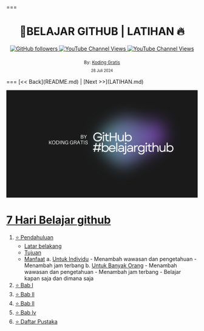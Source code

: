 ===
<div align="center">
  <h1>📔BELAJAR GITHUB | LATIHAN 🔥</h1>
  <a class="" target="_blank" href="https://github.com/kodinggratis">
   <img alt="GitHub followers" src="https://img.shields.io/github/followers/kodinggratis">
  </a>
  <a class="header-badge" target="_blank" href="https://www.youtube.com/@kodinggratis">
 <img alt="YouTube Channel Views" src="https://img.shields.io/youtube/channel/views/UCKrWI2QHrH4b1WpOgbcg5Uw">
  </a>
  <a class="header-badge" target="_blank" href="https://www.youtube.com/@kodinggratis">
 <img alt="YouTube Channel Views" src="https://img.shields.io/youtube/channel/subscribers/UCKrWI2QHrH4b1WpOgbcg5Uw?style=social">
  </a>

  <sub>By:
  <a href="https://www.youtube.com/@kodinggratis" target="_blank">Koding Gratis</a><br>
  <small>28 Juli 2024</small>
  </sub>
</div>
===
[<< Back](README.md) | [Next >>](LATIHAN.md)

![alt text](https://github.com/Laloeyudik/halo-repo/blob/master/Aseet/Black%20Gradient%20Minimalistic%20Future%20Technology%20YouTube%20Banner.png)

# [7 Hari Belajar github](#7-hari-belajar-github)

1. [⭐ Pendahuluan](#pendahuluan)
     - [Latar belakang](#pendahuluan-latar-belakang)
     - [Tujuan](#pendahuluan-tujuan)
     - [Manfaat](#pendahuluan-manfaat)
                a. [Untuk Individu](#pendahuluan-manfaat-individu)
                      - Menambah wawasan dan pengetahuan
                      - Menambah jam terbang
                b. [Untuk Banyak Orang](#pendahuluan-manfaat-banyak-orang)
                      - Menambah wawasan dan pengetahuan
                      - Menambah jam terbang
                      - Belajar kapan saja dan dimana saja
2. [⭐ Bab l](#bab-1)
3. [⭐ Bab ll](#bab-2)
4. [⭐ Bab ll](#bab-3)
5. [⭐ Bab lv](#bab-4)
6. [⭐ Daftar Pustaka](#daftar-pustaka)
